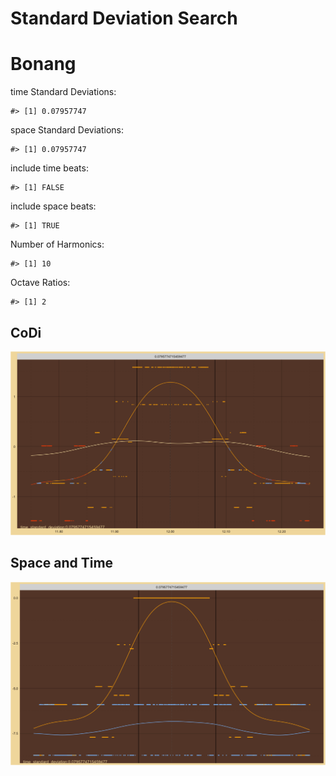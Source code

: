 Standard Deviation Search
================

# Bonang

time Standard Deviations:

    #> [1] 0.07957747

space Standard Deviations:

    #> [1] 0.07957747

include time beats:

    #> [1] FALSE

include space beats:

    #> [1] TRUE

Number of Harmonics:

    #> [1] 10

Octave Ratios:

    #> [1] 2

## CoDi

![](../figures/standard_deviation_search/_CoDi-1.png)<!-- -->

## Space and Time

![](../figures/standard_deviation_search/_Spacetime-1.png)<!-- -->
